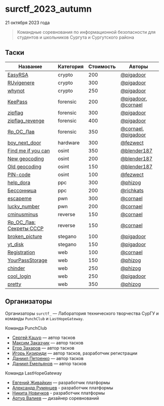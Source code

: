 # surctf_2023_autumn

21 октября 2023 года

>Командные соревнования по информационной безопасности для студентов и школьников Сургута и Сургутского района

<!---
[Результаты](SCOREBOARD.jpe)
--->

## Таски
|Название|Категория|Стоимость|Авторы|
|---|---|---|---|
|[EasyRSA](tasks/crypto/easyrsa)|crypto|200|[@pigadoor](https://t.me/pigadoor)|
|[RUvigenere](tasks/crypto/ruvigenere)|crypto|300|[@pigadoor](https://t.me/pigadoor)|
|[whynot](tasks/crypto/whynot)|crypto|250|[@pigadoor](https://t.me/pigadoor)|
|[KeePass](tasks/forensic/keepass)|forensic|200|[@pigadoor](https://t.me/pigadoor), [@cornael](https://t.me/cornael)|
|[zipflag](tasks/forensic/zipflag)|forensic|300|[@pigadoor](https://t.me/pigadoor)|
|[zipflag_revenge](tasks/forensic/zipflag-revenge)|forensic|400|[@pigadoor](https://t.me/pigadoor)|
|[Яр_ОС_Лав](tasks/forensic/iar-os-lav)|forensic|350|[@cornael](https://t.me/cornael), [@pigadoor](https://t.me/pigadoor)|
|[boy_next_door](tasks/hardware/boy-next-door)|hardware|300|[@fezwect](https://t.me/fezwect)|
|[Find me if you can](tasks/osint/find-me-if-you-can)|osint|350|[@blender187](https://t.me/blender187)|
|[New geocoding](tasks/osint/new-geocoding)|osint|200|[@blender187](https://t.me/blender187)|
|[Old geocoding](tasks/osint/old-geocoding)|osint|150|[@blender187](https://t.me/blender187)|
|[PIN-code](tasks/osint/pin-code)|osint|100|[@fezwect](https://t.me/fezwect)|
|[help_dora](tasks/ppc/help-dora)|ppc|300|[@phizog](https://t.me/phizog)|
|[Бессонница](tasks/ppc/bessonnitsa)|ppc|200|[@richkats](https://t.me/richkats)|
|[escapeme](tasks/pwn/escapeme)|pwn|300|[@cornael](https://t.me/cornael)|
|[lucky_number](tasks/pwn/lucky-number)|pwn|200|[@cornael](https://t.me/cornael)|
|[cminusminus](tasks/reverse/cminusminus)|reverse|150|[@cornael](https://t.me/cornael)|
|[Яр_ОC_Лав: Секреты СССР](tasks/reverse/iar-oc-lav-sekrety-sssr)|reverse|150|[@cornael](https://t.me/cornael)|
|[broken_picture](tasks/stegano/broken-picture)|stegano|100|[@pigadoor](https://t.me/pigadoor)|
|[yt_disk](tasks/stegano/yt-disk)|stegano|150|[@pigadoor](https://t.me/pigadoor)|
|[Registration](tasks/web/registration)|web|100|[@cornael](https://t.me/cornael)|
|[YourPassStorage](tasks/web/yourpassstorage)|web|150|[@phizog](https://t.me/phizog)|
|[chinder](tasks/web/chinder)|web|250|[@phizog](https://t.me/phizog)|
|[cool_login](tasks/web/cool-login)|web|250|[@pigadoor](https://t.me/pigadoor)|
|[pretty](tasks/web/pretty)|web|350|[@phizog](https://t.me/phizog)|


## Организаторы

Организаторы `surctf_` — Лаборатория технического творчества СурГУ и команды `PunchClub` и `LastHopeGateway`.

Команда PunchClub

* [Сергей Кацур](https://github.com/richkats) — автор тасков
* [Максим Заказчик](https://github.com/s4lat) — автор тасков  
* [Егор Захаров](https://github.com/pigadoor) — автор тасков  
* [Игорь Кизириди](https://github.com/CornaElicottero) — автор тасков, разработчик регистрации 
* [Даниил Петренко](https://github.com/bendermachine) — автор тасков
* [Даниил Емельянов](https://github.com/fezwect) — автор тасков  

Команда LastHopeGateway

* [Евгений Живайкин](https://github.com/EZhivaikin) — разработчик платформы
* [Александр Румянцев](https://github.com/awakentrue) - разработчик платформы
* [Никита Новичков](https://github.com/and00re) - разработчик платформы
* [Артур Валиев](https://github.com/h0pedev) — дизайнер соревнований

